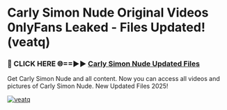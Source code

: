 # Carly Simon Nude Original Videos 0nlyFans Leaked - Files Updated! (veatq)

<h3>🔴 CLICK HERE 🌐==►► <a href="https://tinyurl.com/5h6xmrr3" rel="nofollow">Carly Simon Nude Updated Files</a></h3>

Get Carly Simon Nude and all content. Now you can access all videos and pictures of Carly Simon Nude. New Updated Files 2025!

[![veatq](https://i.imgur.com/KVD873Z.gif)](https://tinyurl.com/5h6xmrr3)

